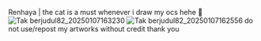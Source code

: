 Renhaya | the cat is a must whenever i draw my ocs hehe 🥰
![Tak berjudul82_20250107163230](https://github.com/user-attachments/assets/4e183163-6780-484f-a24b-b7e0d258f12d)
![Tak berjudul82_20250107162556](https://github.com/user-attachments/assets/7034ae38-2786-47cc-a825-5460f821af99)
do not use/repost my artworks without credit thank you
